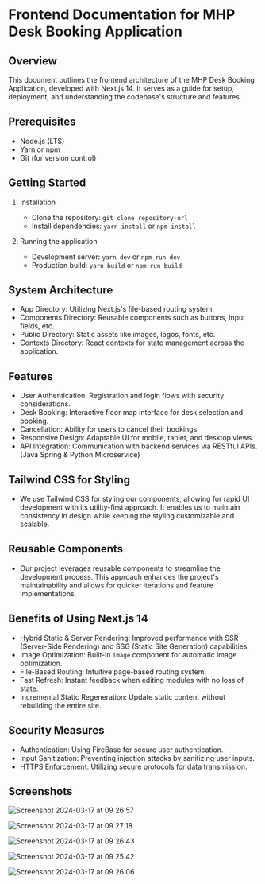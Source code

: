 # Frontend Documentation for MHP Desk Booking Application

## Overview

This document outlines the frontend architecture of the MHP Desk Booking Application, developed with Next.js 14. It serves as a guide for setup, deployment, and understanding the codebase's structure and features.

## Prerequisites

- Node.js (LTS)
- Yarn or npm
- Git (for version control)

## Getting Started

1. Installation

   - Clone the repository: `git clone repository-url`
   - Install dependencies: `yarn install` or `npm install`

2. Running the application
   - Development server: `yarn dev` or `npm run dev`
   - Production build: `yarn build` or `npm run build`

## System Architecture

- App Directory: Utilizing Next.js's file-based routing system.
- Components Directory: Reusable components such as buttons, input fields, etc.
- Public Directory: Static assets like images, logos, fonts, etc.
- Contexts Directory: React contexts for state management across the application.

## Features

- User Authentication: Registration and login flows with security considerations.
- Desk Booking: Interactive floor map interface for desk selection and booking.
- Cancellation: Ability for users to cancel their bookings.
- Responsive Design: Adaptable UI for mobile, tablet, and desktop views.
- API Integration: Communication with backend services via RESTful APIs. (Java Spring & Python Microservice)

## Tailwind CSS for Styling

- We use Tailwind CSS for styling our components, allowing for rapid UI development with its utility-first approach. It enables us to maintain consistency in design while keeping the styling customizable and scalable.

## Reusable Components

- Our project leverages reusable components to streamline the development process. This approach enhances the project's maintainability and allows for quicker iterations and feature implementations.

## Benefits of Using Next.js 14

- Hybrid Static & Server Rendering: Improved performance with SSR (Server-Side Rendering) and SSG (Static Site Generation) capabilities.
- Image Optimization: Built-in `Image` component for automatic image optimization.
- File-Based Routing: Intuitive page-based routing system.
- Fast Refresh: Instant feedback when editing modules with no loss of state.
- Incremental Static Regeneration: Update static content without rebuilding the entire site.

## Security Measures

- Authentication: Using FireBase for secure user authentication.
- Input Sanitization: Preventing injection attacks by sanitizing user inputs.
- HTTPS Enforcement: Utilizing secure protocols for data transmission.

## Screenshots

![Screenshot 2024-03-17 at 09 26 57](https://github.com/Atletii/mhp-desk-booking-frontend/assets/99093377/dd8bb007-d890-48ed-9a0b-5338573ad13b)

![Screenshot 2024-03-17 at 09 27 18](https://github.com/Atletii/mhp-desk-booking-frontend/assets/99093377/d8f2aec9-1eb1-4fe9-9132-9038b83b8506)

![Screenshot 2024-03-17 at 09 26 43](https://github.com/Atletii/mhp-desk-booking-frontend/assets/99093377/b17d789e-c8f5-4ff3-a8f4-a3a5e692aa06)

![Screenshot 2024-03-17 at 09 25 42](https://github.com/Atletii/mhp-desk-booking-frontend/assets/99093377/b2ee7208-b2c9-431c-88bd-71f8ed4dbeb8)

![Screenshot 2024-03-17 at 09 26 06](https://github.com/Atletii/mhp-desk-booking-frontend/assets/99093377/7d1c8e51-45f5-4340-824d-5445d6ae637f)
